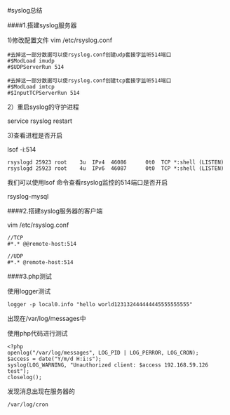 #syslog总结

####1.搭建syslog服务器

1)修改配置文件 vim /etc/rsyslog.conf

	#去掉这一部分数据可以使rsyslog.conf创建udp套接字监听514端口
	#$ModLoad imudp
	#$UDPServerRun 514

	#去掉这一部分数据可以使rsyslog.conf创建tcp套接字监听514端口
	#$ModLoad imtcp
	#$InputTCPServerRun 514



2）重启syslog的守护进程

service rsyslog restart

3)查看进程是否开启

lsof -i:514

	rsyslogd 25923 root    3u  IPv4  46086      0t0  TCP *:shell (LISTEN)
	rsyslogd 25923 root    4u  IPv6  46087      0t0  TCP *:shell (LISTEN)

我们可以使用lsof 命令查看rsyslog监控的514端口是否开启

rsyslog-mysql

####2.搭建syslog服务器的客户端

vim /etc/rsyslog.conf

	//TCP
	#*.* @@remote-host:514	

	//UDP
	#*.* @remote-host:514	


####3.php测试

使用logger测试

	logger -p local0.info "hello world123132444444445555555555"

出现在/var/log/messages中

使用php代码进行测试

	<?php
	openlog("/var/log/messages", LOG_PID | LOG_PERROR, LOG_CRON);
	$access = date("Y/m/d H:i:s");
	syslog(LOG_WARNING, "Unauthorized client: $access 192.168.59.126 test");
	closelog();

发现消息出现在服务器的

	/var/log/cron

